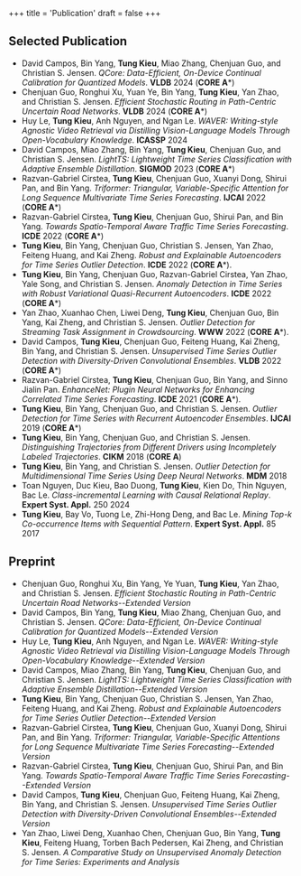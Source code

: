 +++
title = 'Publication'
draft = false
+++

## Selected Publication
- David Campos, Bin Yang, **Tung Kieu**, Miao Zhang, Chenjuan Guo, and Christian S. Jensen. _QCore: Data-Efficient, On-Device Continual Calibration for Quantized Models_. **VLDB** 2024 (**CORE A***)
- Chenjuan Guo, Ronghui Xu, Yuan Ye, Bin Yang, **Tung Kieu**, Yan Zhao, and Christian S. Jensen. _Efficient Stochastic Routing in Path-Centric Uncertain Road Networks_. **VLDB** 2024 (**CORE A***)
- Huy Le, **Tung Kieu**, Anh Nguyen, and Ngan Le. _WAVER: Writing-style Agnostic Video Retrieval via Distilling Vision-Language Models Through Open-Vocabulary Knowledge_. **ICASSP** 2024
- David Campos, Miao Zhang, Bin Yang, **Tung Kieu**, Chenjuan Guo, and Christian S. Jensen. _LightTS: Lightweight Time Series Classification with Adaptive Ensemble Distillation_. **SIGMOD** 2023 (**CORE A***)
- Razvan-Gabriel Cirstea, **Tung Kieu**, Chenjuan Guo, Xuanyi Dong, Shirui Pan, and Bin Yang. _Triformer: Triangular, Variable-Specific Attention for Long Sequence Multivariate Time Series Forecasting_. **IJCAI** 2022 (**CORE A***)
- Razvan-Gabriel Cirstea, **Tung Kieu**, Chenjuan Guo, Shirui Pan, and Bin Yang. _Towards Spatio-Temporal Aware Traffic Time Series Forecasting_. **ICDE** 2022 (**CORE A***)
- **Tung Kieu**, Bin Yang, Chenjuan Guo, Christian S. Jensen, Yan Zhao, Feiteng Huang, and Kai Zheng. _Robust and Explainable Autoencoders for Time Series Outlier Detection_. **ICDE** 2022 (**CORE A***).
- **Tung Kieu**, Bin Yang, Chenjuan Guo, Razvan-Gabriel Cirstea, Yan Zhao, Yale Song, and Christian S. Jensen. _Anomaly Detection in Time Series with Robust Variational Quasi-Recurrent Autoencoders_. **ICDE** 2022 (**CORE A***)
- Yan Zhao, Xuanhao Chen, Liwei Deng, **Tung Kieu**, Chenjuan Guo, Bin Yang, Kai Zheng, and Christian S. Jensen. _Outlier Detection for Streaming Task Assignment in Crowdsourcing_. **WWW** 2022 (**CORE A***).
- David Campos, **Tung Kieu**, Chenjuan Guo, Feiteng Huang, Kai Zheng, Bin Yang, and Christian S. Jensen. _Unsupervised Time Series Outlier Detection with Diversity-Driven Convolutional Ensembles_. **VLDB** 2022 (**CORE A***)
- Razvan-Gabriel Cirstea, **Tung Kieu**, Chenjuan Guo, Bin Yang, and Sinno Jialin Pan. _EnhanceNet: Plugin Neural Networks for Enhancing Correlated Time Series Forecasting_. **ICDE** 2021 (**CORE A***).
- **Tung Kieu**, Bin Yang, Chenjuan Guo, and Christian S. Jensen. _Outlier Detection for Time Series with Recurrent Autoencoder Ensembles_. **IJCAI** 2019 (**CORE A***)
- **Tung Kieu**, Bin Yang, Chenjuan Guo, and Christian S. Jensen. _Distinguishing Trajectories from Different Drivers using Incompletely Labeled Trajectories_. **CIKM** 2018 (**CORE A**)
- **Tung Kieu**, Bin Yang, and Christian S. Jensen. _Outlier Detection for Multidimensional Time Series Using Deep Neural Networks_. **MDM** 2018
- Toan Nguyen, Duc Kieu, Bao Duong, **Tung Kieu**, Kien Do, Thin Nguyen, Bac Le. _Class-incremental Learning with Causal Relational Replay_. **Expert Syst. Appl.** 250 2024
- **Tung Kieu**, Bay Vo, Tuong Le, Zhi-Hong Deng, and Bac Le. _Mining Top-k Co-occurrence Items with Sequential Pattern_. **Expert Syst. Appl.** 85 2017


## Preprint
- Chenjuan Guo, Ronghui Xu, Bin Yang, Ye Yuan, **Tung Kieu**, Yan Zhao, and Christian S. Jensen. *Efficient Stochastic Routing in Path-Centric Uncertain Road Networks--Extended Version*
- David Campos, Bin Yang, **Tung Kieu**, Miao Zhang, Chenjuan Guo, and Christian S. Jensen. _QCore: Data-Efficient, On-Device Continual Calibration for Quantized Models--Extended Version_
- Huy Le, **Tung Kieu**, Anh Nguyen, and Ngan Le. _WAVER: Writing-style Agnostic Video Retrieval via Distilling Vision-Language Models Through Open-Vocabulary Knowledge--Extended Version_
- David Campos, Miao Zhang, Bin Yang, **Tung Kieu**, Chenjuan Guo, and Christian S. Jensen. _LightTS: Lightweight Time Series Classification with Adaptive Ensemble Distillation--Extended Version_
- **Tung Kieu**, Bin Yang, Chenjuan Guo, Christian S. Jensen, Yan Zhao, Feiteng Huang, and Kai Zheng. _Robust and Explainable Autoencoders for Time Series Outlier Detection--Extended Version_
- Razvan-Gabriel Cirstea, **Tung Kieu**, Chenjuan Guo, Xuanyi Dong, Shirui Pan, and Bin Yang. _Triformer: Triangular, Variable-Specific Attentions for Long Sequence Multivariate Time Series Forecasting--Extended Version_
- Razvan-Gabriel Cirstea, **Tung Kieu**, Chenjuan Guo, Shirui Pan, and Bin Yang. _Towards Spatio-Temporal Aware Traffic Time Series Forecasting--Extended Version_ 
- David Campos, **Tung Kieu**, Chenjuan Guo, Feiteng Huang, Kai Zheng, Bin Yang, and Christian S. Jensen. _Unsupervised Time Series Outlier Detection with Diversity-Driven Convolutional Ensembles--Extended Version_
- Yan Zhao, Liwei Deng, Xuanhao Chen, Chenjuan Guo, Bin Yang, **Tung Kieu**, Feiteng Huang, Torben Bach Pedersen, Kai Zheng, and Christian S. Jensen. _A Comparative Study on Unsupervised Anomaly Detection for Time Series: Experiments and Analysis_